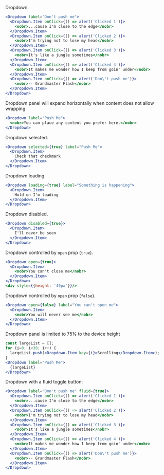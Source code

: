 Dropdown:

```jsx
<Dropdown label="Don't push me">
  <Dropdown.Item onClick={() => alert('Clicked 1')}>
    <nobr>...cause I'm close to the edge</nobr>
  </Dropdown.Item>
  <Dropdown.Item onClick={() => alert('Clicked 2')}>
    <nobr>I'm trying not to lose my head</nobr>
  </Dropdown.Item>
  <Dropdown.Item onClick={() => alert('Clicked 3')}>
    <nobr>It's like a jungle sometimes</nobr>
  </Dropdown.Item>
  <Dropdown.Item onClick={() => alert('Clicked 4')}>
    <nobr>It makes me wonder how I keep from goin' under</nobr>
  </Dropdown.Item>
  <Dropdown.Item onClick={() => alert('Don\'t push me')}>
    <nobr>-- Grandmaster Flash</nobr>
  </Dropdown.Item>
</Dropdown>
```

Dropdown panel will expand horizontally when content does not allow wrapping.

```jsx
<Dropdown label="Push Me">
  <nobr>You can place any content you prefer here.</nobr>
</Dropdown>
```

Dropdown selected.

```jsx
<Dropdown selected={true} label="Push Me">
  <Dropdown.Item>
    Check that checkmark
  </Dropdown.Item>
</Dropdown>
```

Dropdown loading.

```jsx
<Dropdown loading={true} label="Something is happening">
  <Dropdown.Item>
    Hold on I'm loading
  </Dropdown.Item>
</Dropdown>
```

Dropdown disabled.

```jsx
<Dropdown disabled={true}>
  <Dropdown.Item>
    I'll never be seen
  </Dropdown.Item>
</Dropdown>
```

Dropdown controlled by `open` prop (`true`).

```jsx
<Dropdown open={true}>
  <Dropdown.Item>
    <nobr>You can't close me</nobr>
  </Dropdown.Item>
</Dropdown>
<div style={{height: '40px'}}/>
```

Dropdown controlled by `open` prop (`false`).

```jsx
<Dropdown open={false} label="You can't open me">
  <Dropdown.Item>
    <nobr>You will never see me</nobr>
  </Dropdown.Item>
</Dropdown>
```

Dropdown panel is limited to 75% to the device height

```jsx
const largeList = [];
for (i=0; i<30; i++) {
  largeList.push(<Dropdown.Item key={i}>Scrolling</Dropdown.Item>);
}
<Dropdown label="Push Me">
  {largeList}
</Dropdown>
```

Dropdown with a fluid toggle button:

```jsx
<Dropdown label="Don't push me" fluid={true}>
  <Dropdown.Item onClick={() => alert('Clicked 1')}>
    <nobr>...cause I'm close to the edge</nobr>
  </Dropdown.Item>
  <Dropdown.Item onClick={() => alert('Clicked 2')}>
    <nobr>I'm trying not to lose my head</nobr>
  </Dropdown.Item>
  <Dropdown.Item onClick={() => alert('Clicked 3')}>
    <nobr>It's like a jungle sometimes</nobr>
  </Dropdown.Item>
  <Dropdown.Item onClick={() => alert('Clicked 4')}>
    <nobr>It makes me wonder how I keep from goin' under</nobr>
  </Dropdown.Item>
  <Dropdown.Item onClick={() => alert('Don\'t push me')}>
    <nobr>-- Grandmaster Flash</nobr>
  </Dropdown.Item>
</Dropdown>
```
